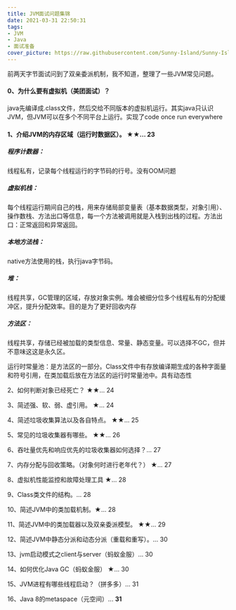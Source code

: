 ```yaml
---
title: JVM面试问题集锦
date: 2021-03-31 22:50:31
tags:
- JVM
- Java
- 面试准备
cover_picture: https://raw.githubusercontent.com/Sunny-Island/Sunny-Island.github.io/main/images/JVM-cover.jpg?token=AJ7HA2M4QSNKINI72L6PTHLANXK3I
---
```


前两天字节面试问到了双亲委派机制，我不知道，整理了一些JVM常见问题。

#### 0、为什么要有虚拟机（美团面试）？

java先编译成.class文件，然后交给不同版本的虚拟机运行。其实java只认识JVM，但JVM可以在多个不同平台上运行。实现了code once run everywhere

####  1、介绍JVM的内存区域（运行时数据区）。 ★★... 23

##### 程序计数器：

线程私有，记录每个线程运行的字节码的行号。没有OOM问题

##### 虚拟机栈：

每个线程运行期间自己的栈，用来存储局部变量表（基本数据类型，对象引用）、操作数栈、方法出口等信息，每一个方法被调用就是入栈到出栈的过程。方法出口：正常返回和异常返回。

##### 本地方法栈：

native方法使用的栈，执行java字节码。

##### 堆：

线程共享，GC管理的区域，存放对象实例。堆会被细分位多个线程私有的分配缓冲区，提升分配效率。目的是为了更好回收内存

##### 方法区：

线程共享，存储已经被加载的类型信息、常量、静态变量。可以选择不GC，但并不意味这这是永久区。

运行时常量池：是方法区的一部分。Class文件中有存放编译期生成的各种字面量和符号引用，在类加载后放在方法区的运行时常量池中。具有动态性

2、如何判断对象已经死亡？ ★★... 24

3、简述强、软、弱、虚引用。 ★... 24

4、简述垃圾收集算法以及各自特点。 ★★... 25

5、常见的垃圾收集器有哪些。 ★★... 26

6、吞吐量优先和响应优先的垃圾收集器如何选择？... 27

7、内存分配与回收策略。（对象何时进行老年代？） ★... 27

8、虚拟机性能监控和故障处理工具 ★... 28

9、Class类文件的结构。... 28

10、简述JVM中的类加载机制。★... 28

11、简述JVM中的类加载器以及双亲委派模型。 ★★... 29

12、简述JVM中静态分派和动态分派（重载和重写）。... 30

13、jvm启动模式之client与server（蚂蚁金服）... 30

14、如何优化Java GC（蚂蚁金服） ★... 30

15、JVM进程有哪些线程启动？（拼多多）... 31

16、Java 8的metaspace（元空间）... **31**